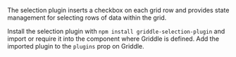 The selection plugin inserts a checkbox on each grid row and provides state management
for selecting rows of data within the grid.

Install the selection plugin with `npm install griddle-selection-plugin` and
import or require it into the component where Griddle is defined. Add the
imported plugin to the `plugins` prop on Griddle.
